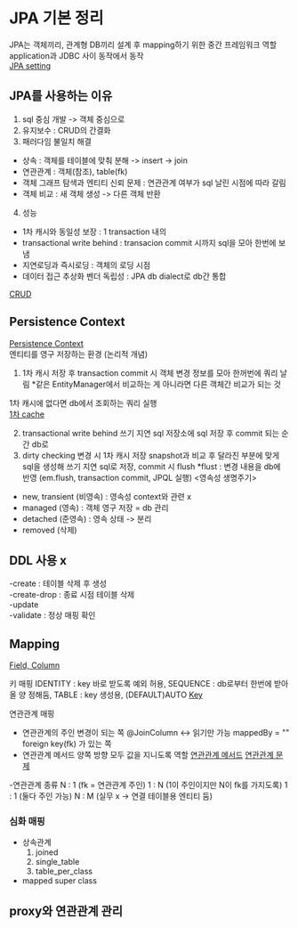 # JPA 기본 정리
JPA는 객체끼리, 관계형 DB끼리 설계 후 mapping하기 위한 중간 프레임워크 역할 <br>
application과 JDBC 사이 동작에서 동작 <br>
[JPA setting](https://github.com/pcochoco/jpa_basic/blob/main/src/main/resources/META-INF/persistence.xml)

## JPA를 사용하는 이유 
1. sql 중심 개발 -> 객체 중심으로 
2. 유지보수 : CRUD의 간결화 
3. 패러다임 불일치 해결 
  - 상속 : 객체를 테이블에 맞춰 분해 -> insert -> join 
  - 연관관계 : 객체(참조), table(fk) 
  - 객체 그래프 탐색과 엔티티 신뢰 문제 : 연관관계 여부가 sql 날린 시점에 따라 갈림
  - 객체 비교 : 새 객체 생성 -> 다른 객체 반환
4. 성능
  - 1차 캐시와 동일성 보장 : 1 transaction 내의
  - transactional write behind : transacion commit 시까지 sql을 모아 한번에 보냄
  - 지연로딩과 즉시로딩 : 객체의 로딩 시점
  - 데이터 접근 추상화 벤더 독립성 : JPA db dialect로 db간 통합 


[CRUD](https://github.com/pcochoco/jpa_basic/blob/main/src/main/java/com/example/jpa_basic/CrudWithJpa.java)

## Persistence Context 
[Persistence Context](https://github.com/pcochoco/jpa_basic/blob/main/src/main/java/com/example/jpa_basic/PersistenceContextLife.java) <br>
엔티티를 영구 저장하는 환경 (논리적 개념)<br>
1. 1차 캐시 저장 후 transaction commit 시 객체 변경 정보를 모아 한꺼번에 쿼리 날림
  *같은 EntityManager에서 비교하는 게 아니라면 다른 객체간 비교가 되는 것

  1차 캐시에 없다면 db에서 조회하는 쿼리 실행 <br>
  [1차 cache]()
  
2. transactional write behind
     쓰기 지연 sql 저장소에 sql 저장 후 commit 되는 순간 db로
3. dirty checking
   변경 시 1차 캐시 저장 snapshot과 비교 후 달라진 부분에 맞게 sql을 생성해 쓰기 지연 sql로 저장, commit 시 flush
   *flust : 변경 내용을 db에 반영 (em.flush, transaction commit, JPQL 실행) 
<영속성 생명주기> 
- new, transient (비영속) : 영속성 context와 관련 x
- managed (영속) : 객체 영구 저장 = db 관리
- detached (준영속) : 영속 상태 -> 분리
- removed (삭제) <br>

## DDL 사용 x 
-create : 테이블 삭제 후 생성  
-create-drop : 종료 시점 테이블 삭제    
-update  
-validate : 정상 매핑 확인  

## Mapping

[Field, Column]()

키 매핑
IDENTITY : key 바로 받도록 예외 허용, SEQUENCE : db로부터 한번에 받아올 양 정해둠, TABLE : key 생성용, (DEFAULT)AUTO
[Key]()

연관관계 매핑 
- 연관관계의 주인
  변경이 되는 쪽 @JoinColumn <-> 읽기만 가능 mappedBy = ""
  foreign key(fk) 가 있는 쪽
- 연관관계 메서드
  양쪽 방향 모두 값을 지니도록 역할
[연관관계 메서드]()
[연관관계 문제]()

-연관관계 종류
  N : 1 (fk = 연관관계 주인)
  1 : N (1이 주인이지만 N이 fk를 가지도록)
  1 : 1 (둘다 주인 가능)
  N : M (실무 x -> 연결 테이블용 엔티티 둠)

### 심화 매핑
- 상속관계
  1. joined
  2. single_table
  3. table_per_class
- mapped super class

## proxy와 연관관계 관리 
